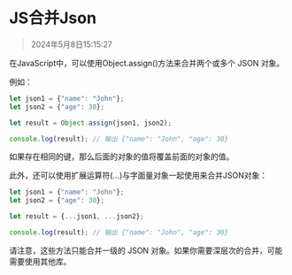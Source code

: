 # JS合并Json

> 2024年5月8日15:15:27

在JavaScript中，可以使用Object.assign()方法来合并两个或多个 JSON 对象。

例如：

```javascript
let json1 = {"name": "John"};
let json2 = {"age": 30};

let result = Object.assign(json1, json2);

console.log(result); // 输出 {"name": "John", "age": 30}
```

如果存在相同的键，那么后面的对象的值将覆盖前面的对象的值。

此外，还可以使用扩展运算符(...)与字面量对象一起使用来合并JSON对象：

```javascript
let json1 = {"name": "John"};
let json2 = {"age": 30};

let result = {...json1, ...json2};

console.log(result); // 输出 {"name": "John", "age": 30}
```

请注意，这些方法只能合并一级的 JSON 对象。如果你需要深层次的合并，可能需要使用其他库。